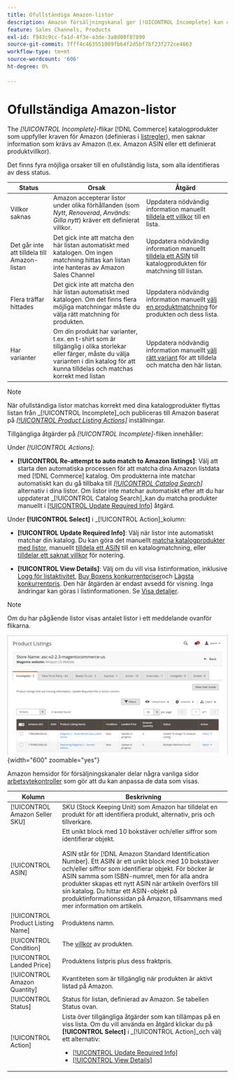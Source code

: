 ```yaml
---
title: Ofullständiga Amazon-listor
description: Amazon försäljningskanal ger [!UICONTROL Incomplete] kan du identifiera och uppfylla behörighetskraven för dina ofullständiga Amazon-listor.
feature: Sales Channels, Products
exl-id: f943c9cc-fa1d-4f3e-a3de-3a8d00f87890
source-git-commit: 7fff4c463551089fb64f2d5bf7bf23f272ce4663
workflow-type: tm+mt
source-wordcount: '606'
ht-degree: 0%

---
```


# Ofullständiga Amazon-listor

The _[!UICONTROL Incomplete]_-flikar [!DNL Commerce] katalogprodukter som uppfyller kraven för Amazon (definieras i [listregler](./listing-rules.md)), men saknar information som krävs av Amazon (t.ex. Amazon ASIN eller ett definierat produktvillkor).

Det finns fyra möjliga orsaker till en ofullständig lista, som alla identifieras av dess status.

| Status | Orsak | Åtgärd |
|------------------------------------|-------------------------------------------------------------------------------------------------------------------------------------------------------------------------------------------------|----------------------------------------------------------------------------------------------------------------------------------------------------------------------------------------------------------------|
| Villkor saknas | Amazon accepterar listor under olika förhållanden (som _Nytt_, _Renoverad_, _Används: Gilla nytt_) kräver ett definierat villkor. | Uppdatera nödvändig information manuellt [tilldela ett villkor](./amazon-manually-update-incomplete-listing.md#update-required-info-missing-condition) till en lista. |
| Det går inte att tilldela till Amazon-listan | Det gick inte att matcha den här listan automatiskt med katalogen. Om ingen matchning hittas kan listan inte hanteras av Amazon Sales Channel | Uppdatera nödvändig information manuellt [tilldela ett ASIN](./amazon-manually-update-incomplete-listing.md#update-required-info-unable-to-assign-to-amazon-listing) till katalogprodukten för matchning till listan. |
| Flera träffar hittades | Det gick inte att matcha den här listan automatiskt med katalogen. Om det finns flera möjliga matchningar måste du välja rätt matchning för produkten. | Uppdatera nödvändig information manuellt [välj en produktmatchning](./amazon-manually-update-incomplete-listing.md#update-required-info-multiple-matches-found) för produkten och dess lista. |
| Har varianter | Om din produkt har varianter, t.ex. en t-shirt som är tillgänglig i olika storlekar eller färger, måste du välja varianten i din katalog för att kunna tilldelas och matchas korrekt med listan | Uppdatera nödvändig information manuellt [välj rätt variant](./amazon-manually-update-incomplete-listing.md#update-required-info-has-variants) för att tilldela och matcha den här listan. |

>[!NOTE]
>När ofullständiga listor matchas korrekt med dina katalogprodukter flyttas listan från _[!UICONTROL Incomplete]_och publiceras till Amazon baserat på [_[!UICONTROL Product Listing Actions]_](./product-listing-actions.md) inställningar.

Tillgängliga åtgärder på _[!UICONTROL Incomplete]_-fliken innehåller:

Under _[!UICONTROL Actions]_:

- **[!UICONTROL Re-attempt to auto match to Amazon listings]**: Välj att starta den automatiska processen för att matcha dina Amazon listdata med [!DNL Commerce] katalog. Om produkterna inte matchar automatiskt kan du gå tillbaka till [_[!UICONTROL Catalog Search]_](./catalog-search.md) alternativ i dina listor. Om listor inte matchar automatiskt efter att du har uppdaterat _[!UICONTROL Catalog Search]_kan du matcha produkter manuellt i [[!UICONTROL Update Required Info]](./amazon-manually-update-incomplete-listing.md#update-required-info-multiple-matches-found) åtgärd.

Under **[!UICONTROL Select]** i _[!UICONTROL Action]_kolumn:

- **[!UICONTROL Update Required Info]**: Välj när listor inte automatiskt matchar din katalog. Du kan göra det manuellt [matcha katalogprodukter med listor](./amazon-manually-update-incomplete-listing.md#update-required-info-multiple-matches-found), manuellt [tilldela ett ASIN](./amazon-manually-update-incomplete-listing.md#update-required-info-unable-to-assign-to-amazon-listing) till en katalogmatchning, eller [tilldelar ett saknat villkor](./amazon-manually-update-incomplete-listing.md#update-required-info-missing-condition) för notering.

- **[!UICONTROL View Details]**: Välj om du vill visa listinformation, inklusive [Logg för listaktivitet](./product-listing-details.md#listing-activity-log), [Buy Boxens konkurrentpriser](./product-listing-details.md#buy-box-competitor-pricing)och [Lägsta konkurrentpris](./product-listing-details.md#lowest-competitor-pricing). Den här åtgärden är endast avsedd för visning. Inga ändringar kan göras i listinformationen. Se [Visa detaljer](./product-listing-details.md).

>[!NOTE]
>
>Om du har pågående listor visas antalet listor i ett meddelande ovanför flikarna.

![Ofullständiga Amazon-listor](assets/amazon-incomplete-listings.png){width="600" zoomable="yes"}

Amazon hemsidor för försäljningskanaler delar några vanliga sidor [arbetsytekontroller](./workspace-controls.md) som gör att du kan anpassa de data som visas.

| Kolumn | Beskrivning |
|-----------------------------------|------------------------------------------------------------------------------------------------------------------------------------------------------------------------------------------------------------------------------------------------------------------------------------------------------------------------------------------------------------------------------------------------------------------------------------------------------------------------------------------|
| [!UICONTROL Amazon Seller SKU] | SKU (Stock Keeping Unit) som Amazon har tilldelat en produkt för att identifiera produkt, alternativ, pris och tillverkare. |
| [!UICONTROL ASIN] | Ett unikt block med 10 bokstäver och/eller siffror som identifierar objekt.<br><br>ASIN står för [!DNL Amazon Standard Identification Number]. Ett ASIN är ett unikt block med 10 bokstäver och/eller siffror som identifierar objekt. För böcker är ASIN samma som ISBN-numret, men för alla andra produkter skapas ett nytt ASIN när artikeln överförs till sin katalog. Du hittar ett ASIN-objekt på produktinformationssidan på Amazon, tillsammans med mer information om artikeln. |
| [!UICONTROL Product Listing Name] | Produktens namn. |
| [!UICONTROL Condition] | The [villkor](./product-listing-condition.md) av produkten. |
| [!UICONTROL Landed Price] | Produktens listpris plus dess fraktpris. |
| [!UICONTROL Amazon Quantity] | Kvantiteten som är tillgänglig när produkten är aktivt listad på Amazon. |
| [!UICONTROL Status] | Status för listan, definierad av Amazon. Se tabellen Status ovan. |
| [!UICONTROL Action] | Lista över tillgängliga åtgärder som kan tillämpas på en viss lista. Om du vill använda en åtgärd klickar du på **[!UICONTROL Select]** i _[!UICONTROL Action]_och välj ett alternativ:<ul><li>[[!UICONTROL Update Required Info]](./amazon-manually-update-incomplete-listing.md)</li><li>[[!UICONTROL View Details]](./product-listing-details.md)</li></ul> |
